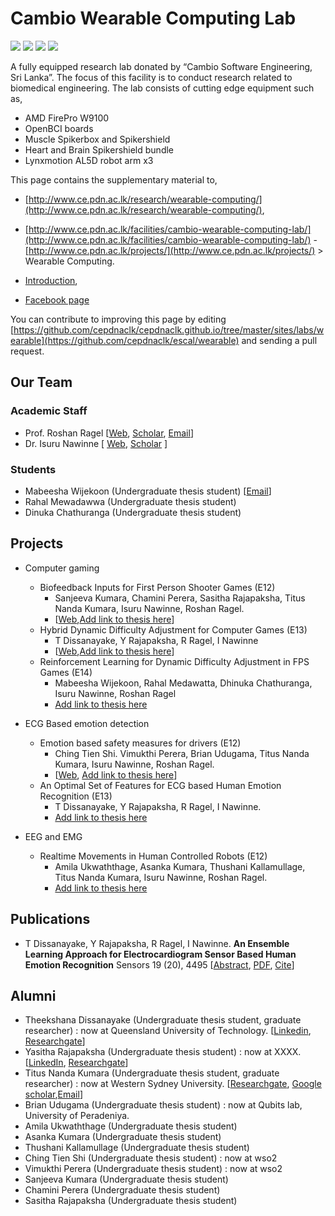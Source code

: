 # Cambio Wearable Computing Lab

![](/img/i.jpg)
![](/img/i.2pg)
![](/img/i.3pg)
![](/img/i.4pg)

A fully equipped research lab donated by “Cambio Software Engineering, Sri Lanka”. The focus of this facility is to conduct research related to biomedical engineering. The lab consists of cutting edge equipment such as,
- AMD FirePro W9100
- OpenBCI boards
- Muscle Spikerbox and Spikershield
- Heart and Brain Spikershield bundle
- Lynxmotion AL5D robot arm x3


This page contains the supplementary material to,
- [http://www.ce.pdn.ac.lk/research/wearable-computing/](http://www.ce.pdn.ac.lk/research/wearable-computing/),
- [http://www.ce.pdn.ac.lk/facilities/cambio-wearable-computing-lab/](http://www.ce.pdn.ac.lk/facilities/cambio-wearable-computing-lab/)
-[http://www.ce.pdn.ac.lk/projects/](http://www.ce.pdn.ac.lk/projects/) > Wearable Computing.


- [Introduction](./cambio-lab-intro.pdf),
- [Facebook page](https://www.facebook.com/CambioWearableComputing/)

You can contribute to improving this page by editing [https://github.com/cepdnaclk/cepdnaclk.github.io/tree/master/sites/labs/wearable](https://github.com/cepdnaclk/escal/wearable) and sending a pull request.

## Our Team

### Academic Staff
* Prof. Roshan Ragel [[Web](http://www.ce.pdn.ac.lk/academic-staff/roshan-g-ragel/), [Scholar](https://scholar.google.com/citations?hl=en&user=UTYj8usAAAAJ), [Email](mailto:roshanr@eng.pdn.ac.lk)]
* Dr. Isuru Nawinne [ [Web](http://www.ce.pdn.ac.lk/academic-staff/isuru-nawinne/),  [Scholar](https://scholar.google.com/citations?hl=en&user=8qqGvuwAAAAJ) ]

### Students
* Mabeesha Wijekoon (Undergraduate thesis student) [[Email](mailto:mabeesha.wijekoon@eng.pdn.ac.lk)]
* Rahal Mewadawwa (Undergraduate thesis student)
* Dinuka Chathuranga (Undergraduate thesis student)

## Projects

* Computer gaming
    * Biofeedback Inputs for First Person Shooter Games (E12)
        * Sanjeeva Kumara, Chamini Perera, Sasitha Rajapaksha, Titus Nanda Kumara, Isuru Nawinne, Roshan Ragel.
        * [[Web](http://www.ce.pdn.ac.lk/project/biofeedback-inputs-for-first-person-shooter-games/),[Add link to thesis here](/)]
    * Hybrid Dynamic Difficulty Adjustment for Computer Games (E13)
        * T Dissanayake, Y Rajapaksha, R Ragel, I Nawinne
        * [[Web](http://www.ce.pdn.ac.lk/project/neuro-fuzzy-dynamic-difficulty-adjustment-for-computer-games/),[Add link to thesis here](/)]
    * Reinforcement Learning for Dynamic Difficulty Adjustment in FPS Games (E14)
        * Mabeesha Wijekoon, Rahal Medawatta, Dhinuka Chathuranga, Isuru Nawinne, Roshan Ragel
        * [Add link to thesis here](/)

* ECG Based emotion detection
    * Emotion based safety measures for drivers (E12)
        * Ching Tien Shi. Vimukthi Perera, Brian Udugama, Titus Nanda Kumara, Isuru Nawinne, Roshan Ragel.
        * [[Web](http://www.ce.pdn.ac.lk/project/emotion-based-safety-measures-for-drivers/), [Add link to thesis here](/)]
    * An Optimal Set of Features for ECG based Human Emotion Recognition (E13)
        * T Dissanayake, Y Rajapaksha, R Ragel, I Nawinne.
        * [Add link to thesis here](/)

* EEG and EMG
    * Realtime Movements in Human Controlled Robots (E12)
        * Amila Ukwaththage, Asanka Kumara, Thushani Kallamullage, Titus Nanda Kumara, Isuru Nawinne, Roshan Ragel.
        * [Add link to thesis here](/)


## Publications

* T Dissanayake, Y Rajapaksha, R Ragel, I Nawinne. **An Ensemble Learning Approach for Electrocardiogram Sensor Based Human Emotion Recognition** Sensors 19 (20), 4495 [[Abstract](https://www.mdpi.com/1424-8220/19/20/4495), [PDF](https://www.mdpi.com/1424-8220/19/20/4495/pdf), [Cite](https://www.mdpi.com/1424-8220/19/20/4495#cite)]


## Alumni
* Theekshana Dissanayake (Undergraduate thesis student, graduate researcher) : now at Queensland University of Technology. [[Linkedin](https://www.linkedin.com/in/thekzn), [Researchgate](https://www.researchgate.net/profile/Theekshana_Dissanayake)]
* Yasitha Rajapaksha (Undergraduate thesis student) : now at XXXX. [[LinkedIn](https://www.linkedin.com/in/yasitha-rajapaksha/), [Researchgate](https://www.researchgate.net/profile/Yasitha_Rajapaksha)]
* Titus Nanda Kumara (Undergraduate thesis student, graduate researcher) : now at Western Sydney University. [[Researchgate](https://www.researchgate.net/profile/Titus_Nanda_Kumara), [Google scholar](https://scholar.google.com/citations?user=9BrdpSYAAAAJ&hl=nl),[Email](mailto:titus.nandakumara@gmail.com)]
* Brian Udugama (Undergraduate thesis student) : now at Qubits lab, University of Peradeniya.
* Amila Ukwaththage (Undergraduate thesis student)
* Asanka Kumara (Undergraduate thesis student)
* Thushani Kallamullage (Undergraduate thesis student)
* Ching Tien Shi (Undergraduate thesis student) : now at wso2
* Vimukthi Perera (Undergraduate thesis student) : now at wso2
* Sanjeeva Kumara (Undergraduate thesis student)
* Chamini Perera (Undergraduate thesis student)
* Sasitha Rajapaksha (Undergraduate thesis student)
